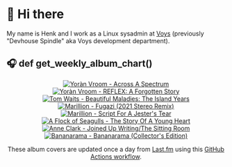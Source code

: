 # 👋 Hi there

My name is Henk and I work as a Linux sysadmin at <a href="https://www.voys.co/about/">Voys</a> (previously "Devhouse Spindle" aka Voys development department).

## 🎧 def get_weekly_album_chart()
<!-- lastfm -->
<p align="center"><a href="https://www.last.fm/music/Yor%C3%A0n+Vroom/Across+A+Spectrum"><img src="https://lastfm.freetls.fastly.net/i/u/64s/0aa38652dbe0882d053ccc379cfbcf00.jpg" title="Yoràn Vroom - Across A Spectrum"></a> <a href="https://www.last.fm/music/Yor%C3%A0n+Vroom/REFLEX:+A+Forgotten+Story"><img src="https://lastfm.freetls.fastly.net/i/u/64s/9db9cf6bbffac3ab75b6ce43dc410682.jpg" title="Yoràn Vroom - REFLEX: A Forgotten Story"></a> <a href="https://www.last.fm/music/Tom+Waits/Beautiful+Maladies:++The+Island+Years"><img src="https://lastfm.freetls.fastly.net/i/u/64s/f7f6f32e5ac5478f8630d843a3781bab.jpg" title="Tom Waits - Beautiful Maladies:  The Island Years"></a> <a href="https://www.last.fm/music/Marillion/Fugazi+(2021+Stereo+Remix)"><img src="https://lastfm.freetls.fastly.net/i/u/64s/122763fbff98d0c581d6ee6a00509d98.jpg" title="Marillion - Fugazi (2021 Stereo Remix)"></a> <a href="https://www.last.fm/music/Marillion/Script+For+A+Jester%27s+Tear"><img src="https://lastfm.freetls.fastly.net/i/u/64s/e9be3ff4716f4c2ca1415b513a7d6c2a.png" title="Marillion - Script For A Jester's Tear"></a> <a href="https://www.last.fm/music/A+Flock+of+Seagulls/The+Story+Of+A+Young+Heart"><img src="https://lastfm.freetls.fastly.net/i/u/64s/e5ce5e8c95763a4b07a8ea21096e6604.jpg" title="A Flock of Seagulls - The Story Of A Young Heart"></a> <a href="https://www.last.fm/music/Anne+Clark/Joined+Up+Writing%2FThe+Sitting+Room"><img src="https://lastfm.freetls.fastly.net/i/u/64s/cf33d82edaf71545a536b513a794ef22.jpg" title="Anne Clark - Joined Up Writing/The Sitting Room"></a> <a href="https://www.last.fm/music/Bananarama/Bananarama+(Collector%27s+Edition)"><img src="https://lastfm.freetls.fastly.net/i/u/64s/fdf116e80c7e4809c507d696905d77cc.jpg" title="Bananarama - Bananarama (Collector's Edition)"></a> </p>

<p align="center">These album covers are updated once a day from <a href="https://www.last.fm/user/hbokh">Last.fm</a> using this <a href="https://github.com/marketplace/actions/lastfm-to-markdown">GitHub Actions workflow</a>.</p>
